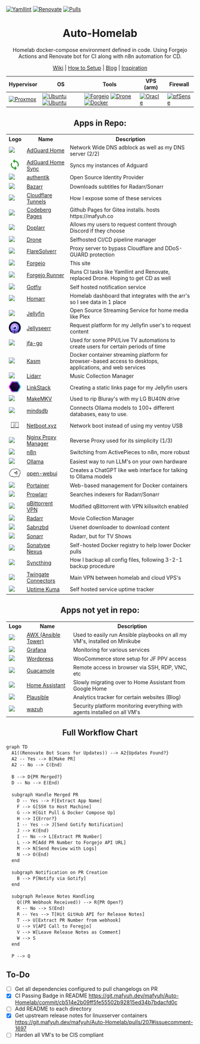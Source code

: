 [![Yamllint](https://git.mafyuh.dev/mafyuh/Auto-Homelab/badges/workflows/yamllint.yml/badge.svg)](https://git.mafyuh.dev/mafyuh/Auto-Homelab/actions)
[![Renovate](https://git.mafyuh.dev/renovatebot/renovate-config/badges/workflows/renovate.yml/badge.svg)](https://git.mafyuh.dev/renovatebot/renovate-config/actions)
[![Pulls](https://git.mafyuh.dev/mafyuh/Auto-Homelab/badges/pulls.svg)](https://git.mafyuh.dev/mafyuh/Auto-Homelab/pulls)
<div align="center">

# Auto-Homelab

Homelab docker-compose environment defined in code. Using Forgejo Actions and Renovate bot for CI along with n8n automation for CD.

</div>
<p align="center">
  <a href="https://git.mafyuh.dev/mafyuh/Auto-Homelab/wiki">Wiki</a> | 
  <a href="https://loganmarchione.com/2022/10/how-to-run-renovate-on-a-self-hosted-gitea-and-drone-instance/">How to Setup</a> |
  <a href="https://mafyuh.com">Blog</a> |
  <a href="https://www.youtube.com/watch?v=5CkCr9U_Q1Y">Inspiration</a>
</p>

<div align="center">

| Hypervisor | OS | Tools | VPS (arm) | Firewall |
|---|---|---|---|---|
| [![Proxmox](https://img.shields.io/badge/-Proxmox-%23c9d1d9?logo=Proxmox)](https://www.proxmox.com) | [![Ubuntu](https://img.shields.io/badge/Ubuntu_22.04-%23c9d1d9?&logo=ubuntu&logoColor=red)](https://releases.ubuntu.com/jammy/) [![Ubuntu](https://img.shields.io/badge/Ubuntu_24-%23c9d1d9?&logo=ubuntu&logoColor=red)](https://releases.ubuntu.com/noble/) | [![Forgejo](https://img.shields.io/badge/-Forgejo-%23c9d1d9?logo=forgejo&logoColor=orange)](https://forgejo.org/) [![Drone](https://img.shields.io/badge/-Drone-%23c9d1d9?logo=drone&logoColor=black)](https://www.drone.io/) [![Docker](https://img.shields.io/badge/-Docker-%23c9d1d9?logo=docker)](https://www.docker.com/) | [![Oracle](https://img.shields.io/badge/-Oracle_Cloud-%23c9d1d9?logo=oracle&logoColor=red)](https://www.oracle.com/cloud/) | [![pfSense](https://img.shields.io/badge/-pfSense-%23c9d1d9?logo=pfsense&logoColor=blue)](https://www.pfsense.org/) | 

</div>

<div align="center">

## Apps in Repo:
<table>
    <tr>
        <th>Logo</th>
        <th>Name</th>
        <th>Description</th>
    </tr>
    <tr>
        <td><img vertical-align=baseline width="32" src="https://raw.githubusercontent.com/Mafyuh/homelab-svg-assets/main/assets/adguardhome.svg"></td>
        <td><a href="https://adguard.com/en/adguard-home/overview.html">AdGuard Home</a></td>
        <td>Network Wide DNS adblock as well as my DNS server (2/2)</td>
    </tr>
    <tr>
        <td><img vertical-align=baseline width="32" src="https://raw.githubusercontent.com/linuxserver/docker-templates/master/linuxserver.io/img/adguardhomesync-icon.png"></td>
        <td><a href="https://docs.linuxserver.io/images/docker-adguardhome-sync/">AdGuard Home Sync</a></td>
        <td>Syncs my instances of Adguard</td>
    </tr>
    <tr>
        <td><img vertical-align=baseline width="32" src="https://raw.githubusercontent.com/Mafyuh/homelab-svg-assets/main/assets/authentik.svg"></td>
        <td><a href="https://goauthentik.io/">authentik</a></td>
        <td>Open Source Identity Provider </td>
    </tr>
    <tr>
        <td><img vertical-align=baseline width="32" src="https://raw.githubusercontent.com/Mafyuh/homelab-svg-assets/main/assets/bazarr.svg"></td>
        <td><a href="https://www.bazarr.media/">Bazarr</a></td>
        <td>Downloads subtitles for Radarr/Sonarr</td>
    </tr>
    <tr>
        <td><img vertical-align=baseline width="32" src="https://raw.githubusercontent.com/Mafyuh/homelab-svg-assets/main/assets/cloudflare.svg"></td>
        <td><a href="https://www.cloudflare.com/products/tunnel/">Cloudflare Tunnels</a></td>
        <td>How I expose some of these services</td>
    </tr>
    <tr>
        <td><img vertical-align=baseline width="32" src="https://upload.wikimedia.org/wikipedia/commons/thumb/9/9a/Codeberg_logo.svg/1200px-Codeberg_logo.svg.png"></td>
        <td><a href="https://codeberg.org/Codeberg/pages-server">Codeberg Pages</a></td>
        <td>Github Pages for Gitea installs. hosts https://mafyuh.co</td>
    </tr>
    <tr>
        <td><img vertical-align=baseline width="32" src="https://raw.githubusercontent.com/kiranshila/Doplarr/main/logos/logo.svg"></td>
        <td><a href="https://github.com/kiranshila/Doplarr">Doplarr</a></td>
        <td>Allows my users to request content through Discord if they choose</td>
    </tr>
    <tr>
        <td><img vertical-align=baseline width="32" src="https://raw.githubusercontent.com/Mafyuh/homelab-svg-assets/main/assets/droneci.svg"></td>
        <td><a href="https://www.drone.io/">Drone</a></td>
        <td>Selfhosted CI/CD pipeline manager</td>
    </tr>
    <tr>
        <td><img vertical-align=baseline width="32" src="https://raw.githubusercontent.com/FlareSolverr/FlareSolverr/master/resources/flaresolverr_logo.svg"></td>
        <td><a href="https://github.com/FlareSolverr/FlareSolverr">FlareSolverr</a></td>
        <td>Proxy server to bypass Cloudflare and DDoS-GUARD protection</td>
    </tr>
    <tr>
        <td><img vertical-align=baseline width="32" src="https://raw.githubusercontent.com/Mafyuh/homelab-svg-assets/main/assets/forgejo.svg"></td>
        <td><a href="https://forgejo.org/">Forgejo</a></td>
        <td>This site</td>
    </tr>
    <tr>
        <td><img vertical-align=baseline width="32" src="https://raw.githubusercontent.com/Mafyuh/homelab-svg-assets/main/assets/forgejo.svg"></td>
        <td><a href="https://code.forgejo.org/forgejo/runner">Forgejo Runner</a></td>
        <td>Runs CI tasks like Yamllint and Renovate, replaced Drone. Hoping to get CD as well</td>
    </tr>
    <tr>
        <td><img vertical-align=baseline width="32" src="https://raw.githubusercontent.com/Mafyuh/homelab-svg-assets/main/assets/gotify.svg"></td>
        <td><a href="https://gotify.net/">Gotfiy</a></td>
        <td>Self hosted notification service</td>
    </tr>
    <tr>
        <td><img vertical-align=baseline width="32" src="https://raw.githubusercontent.com/Mafyuh/homelab-svg-assets/main/assets/homarr.svg"></td>
        <td><a href="https://homarr.dev/docs/getting-started/installation/">Homarr</a></td>
        <td>Homelab dashboard that integrates with the arr's so I see data in 1 place</td>
    </tr>
    <tr>
        <td><img vertical-align=baseline width="32" src="https://raw.githubusercontent.com/Mafyuh/homelab-svg-assets/main/assets/jellyfin.svg"></td>
        <td><a href="https://github.com/jellyfin/jellyfin">Jellyfin</a></td>
        <td>Open Source Streaming Service for home media like Plex</td>
    </tr>
    <tr>
        <td><img vertical-align=baseline width="32" src="https://raw.githubusercontent.com/Mafyuh/homelab-svg-assets/main/assets/jellyseerr.svg"></td>
        <td><a href="https://github.com/Fallenbagel/jellyseerr">Jellyseerr</a></td>
        <td>Request platform for my Jellyfin user's to request content</a></td>
    </tr>
    <tr>
        <td><img vertical-align=baseline width="32" src="https://raw.githubusercontent.com/Mafyuh/homelab-svg-assets/main/assets/docker.svg"></td>
        <td><a href="https://github.com/hrfee/jfa-go">jfa-go</a></td>
        <td>Used for some PPV/Live TV automations to create users for certain periods of time</td>
    </tr>
    <tr>
        <td><img vertical-align=baseline width="32" src="https://raw.githubusercontent.com/Mafyuh/homelab-svg-assets/main/assets/kasm.svg"></td>
        <td><a href="https://docs.linuxserver.io/images/docker-kasm/">Kasm</a></td>
        <td>Docker container streaming platform for browser-based access to desktops, applications, and web services</a></td>
    </tr>
    <tr>
        <td><img vertical-align=baseline width="32" src="https://raw.githubusercontent.com/Mafyuh/homelab-svg-assets/main/assets/lidarr.svg"></td>
        <td><a href="https://wiki.servarr.com/en/lidarr">Lidarr</a></td>
        <td>Music Collection Manager</td>
    </tr>
    <tr>
        <td><img vertical-align=baseline width="32" src="https://raw.githubusercontent.com/LinkStackOrg/branding/main/logo/svg/logo_animated.svg"></td>
        <td><a href="https://github.com/LinkStackOrg/linkstack-docker">LinkStack</a></td>
        <td>Creating a static links page for my Jellyfin users</td>
    </tr>
    <tr>
        <td><img vertical-align=baseline width="32" src="https://res.cloudinary.com/canonical/image/fetch/f_auto,q_auto,fl_sanitize,w_60,h_60/https://dashboard.snapcraft.io/site_media/appmedia/2020/03/makemkv.png"></td>
        <td><a href="https://github.com/jlesage/docker-makemkv">MakeMKV</a></td>
        <td>Used to rip Bluray's with my LG BU40N drive </td>
    </tr>
    <tr>
        <td><img vertical-align=baseline width="32" src="https://avatars.githubusercontent.com/u/31035808?s=200&v=4"></td>
        <td><a href="https://docs.mindsdb.com/what-is-mindsdb">mindsdb</a></td>
        <td>Connects Ollama models to 100+ different databases, easy to use.</td>
    </tr>
    <tr>
        <td><img vertical-align=baseline width="32" src="https://raw.githubusercontent.com/Mafyuh/homelab-svg-assets/main/assets/nbxyz-logo.svg"></td>
        <td><a href="https://netboot.xyz/">Netboot.xyz</a></td>
        <td>Network boot instead of using my ventoy USB</td>
    </tr>
    <tr>
        <td><img vertical-align=baseline width="32" src="https://raw.githubusercontent.com/Mafyuh/homelab-svg-assets/main/assets/nginxproxymanager.svg"></td>
        <td><a href="https://nginxproxymanager.com/">Nginx Proxy Manager</a></td>
        <td>Reverse Proxy used for its simplicity (1/3)</td>
    </tr>
    <tr>
        <td><img vertical-align=baseline width="32" src="https://raw.githubusercontent.com/Mafyuh/homelab-svg-assets/main/assets/n8n.svg"></td>
        <td><a href="https://n8n.io">n8n</a></td>
        <td>Switching from ActivePieces to n8n, more robust</td>
    </tr>
    <tr>
        <td><img vertical-align=baseline width="32" src="https://ollama.com/public/ollama.png"></td>
        <td><a href="https://ollama.com/">Ollama</a></td>
        <td>Easiest way to run LLM's on your own hardware</td>
    </tr>
    <tr>
        <td><img vertical-align=baseline width="32" src="https://github.com/open-webui/open-webui/blob/main/static/favicon.png?raw=true"></td>
        <td><a href="https://github.com/open-webui/open-webui">open-webui</a></td>
        <td>Creates a ChatGPT like web interface for talking to Ollama models</td>
    </tr>
    <tr>
        <td><img vertical-align=baseline width="32" src="https://raw.githubusercontent.com/Mafyuh/homelab-svg-assets/main/assets/portainer.svg"></td>
        <td><a href="https://github.com/portainer/portainer">Portainer</a></td>
        <td>Web-based management for Docker containers</td>
    </tr>
    <tr>
        <td><img vertical-align=baseline width="32" src="https://raw.githubusercontent.com/Mafyuh/homelab-svg-assets/main/assets/prowlarr.svg"></td>
        <td><a href="https://prowlarr.com/">Prowlarr</a></td>
        <td>Searches indexers for Radarr/Sonarr</td>
    </tr>
    <tr>
        <td><img vertical-align=baseline width="32" src="https://raw.githubusercontent.com/Mafyuh/homelab-svg-assets/main/assets/qbittorrent.svg"></td>
        <td><a href="https://github.com/binhex/arch-qbittorrentvpn">qBittorrent VPN</a></td>
        <td>Modified qBittorrent with VPN killswitch enabled</td>
    </tr>
    <tr>
        <td><img vertical-align=baseline width="32" src="https://raw.githubusercontent.com/Mafyuh/homelab-svg-assets/main/assets/radarr.svg"></td>
        <td><a href="https://radarr.video/">Radarr</a></td>
        <td>Movie Collection Manager</td>
    </tr>
    <tr>
        <td><img vertical-align=baseline width="32" src="https://raw.githubusercontent.com/Mafyuh/homelab-svg-assets/main/assets/sabnzbd.svg"></td>
        <td><a href="https://sabnzbd.org/">Sabnzbd</a></td>
        <td>Usenet downloader to download content</td>
    </tr>
    <tr>
        <td><img vertical-align=baseline width="32" src="https://raw.githubusercontent.com/Mafyuh/homelab-svg-assets/main/assets/sonarr.svg"></td>
        <td><a href="https://wiki.servarr.com/sonarr">Sonarr</a></td>
        <td>Radarr, but for TV Shows</td>
    </tr>
    <tr>
        <td><img vertical-align=baseline width="32" src="https://www.gravatar.com/avatar/614e0f6491dbb293e540190b02b3024e?s=120&r=g&d=404"></td>
        <td><a href="https://hub.docker.com/r/sonatype/nexus3/">Sonatype Nexus</a></td>
        <td>Self-hosted Docker registry to help lower Docker pulls</td>
    </tr>
    <tr>
        <td><img vertical-align=baseline width="32" src="https://raw.githubusercontent.com/Mafyuh/homelab-svg-assets/main/assets/syncthing.svg"></td>
        <td><a href="https://syncthing.net/">Syncthing</a></td>
        <td>How I backup all config files, following 3-2-1 backup procedure</td>
    </tr>
    <tr>
        <td><img vertical-align=baseline width="32" src="https://play-lh.googleusercontent.com/GBhNhKgjfy6i6Ucc0hyB-79WmcV7LvKSfGSy8iStFdZSaLioKQp5rPWjqsh2YFRRZsE1"></td>
        <td><a href="https://twingate.com">Twingate Connectors</a></td>
        <td>Main VPN between homelab and cloud VPS's</td>
    </tr>
    <tr>
        <td><img vertical-align=baseline width="32" src="https://raw.githubusercontent.com/Mafyuh/homelab-svg-assets/main/assets/uptimekuma.svg"></td>
        <td><a href="https://github.com/louislam/uptime-kuma">Uptime Kuma</a></td>
        <td>Self hosted service uptime tracker</td>
    </tr>
</table>

</div>

<div align="center">

## Apps not yet in repo:
<table>
    <tr>
        <th>Logo</th>
        <th>Name</th>
        <th>Description</th>
    </tr>
    <tr>
        <td><img vertical-align=baseline width="32" src="https://raw.githubusercontent.com/Mafyuh/homelab-svg-assets/main/assets/ansible-black.svg"></td>
        <td><a href="https://github.com/ansible/awx">AWX (Ansible Tower)</a></td>
        <td>Used to easily run Ansible playbooks on all my VM's, installed on Minikube</td>
    </tr>
    <tr>
        <td><img vertical-align=baseline width="32" src="https://raw.githubusercontent.com/Mafyuh/homelab-svg-assets/main/assets/grafana.svg"></td>
        <td><a href="https://hub.docker.com/r/grafana/grafana-oss">Grafana</a></td>
        <td>Monitoring for various services</td>
    </tr>
    <tr>
        <td><img vertical-align=baseline width="32" src="https://raw.githubusercontent.com/Mafyuh/homelab-svg-assets/main/assets/wordpress.svg"></td>
        <td><a href="https://wordpress.org/">Wordpress</a></td>
        <td>WooCommerce store setup for JF PPV access</td>
    </tr>
    <tr>
        <td><img vertical-align=baseline width="32" src="https://upload.wikimedia.org/wikipedia/commons/3/31/Apache_Guacamole_logo.png"></td>
        <td><a href="https://guacamole.apache.org/">Guacamole</a></td>
        <td>Remote access in browser via SSH, RDP, VNC, etc</td>
    </tr>
    <tr>
        <td><img vertical-align=baseline width="32" src="https://raw.githubusercontent.com/Mafyuh/homelab-svg-assets/main/assets/homeassistant.svg"></td>
        <td><a href="https://www.home-assistant.io/">Home Assistant</a></td>
        <td>Slowly migrating over to Home Assistant from Google Home</td>
    </tr>
    <tr>
        <td><img vertical-align=baseline width="32" src="https://raw.githubusercontent.com/Mafyuh/homelab-svg-assets/main/assets/plausible.svg"></td>
        <td><a href="https://plausible.io/">Plausible</a></td>
        <td>Analytics tracker for certain websites (Blog)</td>
    </tr>
    <tr>
        <td><img vertical-align=baseline width="32" src="https://raw.githubusercontent.com/Mafyuh/homelab-svg-assets/main/assets/wazuh.svg"></td>
        <td><a href="https://wazuh.com/">wazuh</a></td>
        <td>Security platform monitoring everything with agents installed on all VM's</td>
    </tr>
</table>

</div>

<div align="center">

## Full Workflow Chart

</div>

```mermaid
graph TD
  A1((Renovate Bot Scans for Updates)) --> A2{Updates Found?}
  A2 -- Yes --> B[Make PR]
  A2 -- No --> C(End)

  B --> D{PR Merged?}
  D -- No --> E(End)
  
  subgraph Handle Merged PR
    D -- Yes --> F[Extract App Name]
    F --> G[SSH to Host Machine]
    G --> H[Git Pull & Docker Compose Up]
    H --> I{Error?}
    I -- Yes --> J[Send Gotify Notification]
    J --> K(End)
    I -- No --> L[Extract PR Number]
    L --> M[Add PR Number to Forgejo API URL]
    M --> N[Send Review with Logs]
    N --> O(End)
  end
  
  subgraph Notification on PR Creation
    B --> P[Notify via Gotify]
  end
  
  subgraph Release Notes Handling
    Q((PR Webhook Received)) --> R{PR Open?}
    R -- No --> S(End)
    R -- Yes --> T[Hit GitHub API for Release Notes]
    T --> U[Extract PR Number from webhook]
    U --> V[API Call to Foregjo]
    V --> W[Leave Release Notes as Comment]
    W --> S
  end
  
  P --> Q

```

## To-Do

- [ ] Get all dependencies configured to pull changelogs on PR
- [x] CI Passing Badge in README https://git.mafyuh.dev/mafyuh/Auto-Homelab/commit/cb514e2b09ff5fe55502b92815ed34b7bdacfd0c
- [ ] Add README to each directory
- [x] Get upstream release notes for linuxserver containers https://git.mafyuh.dev/mafyuh/Auto-Homelab/pulls/207#issuecomment-1697
- [ ] Harden all VM's to be CIS compliant